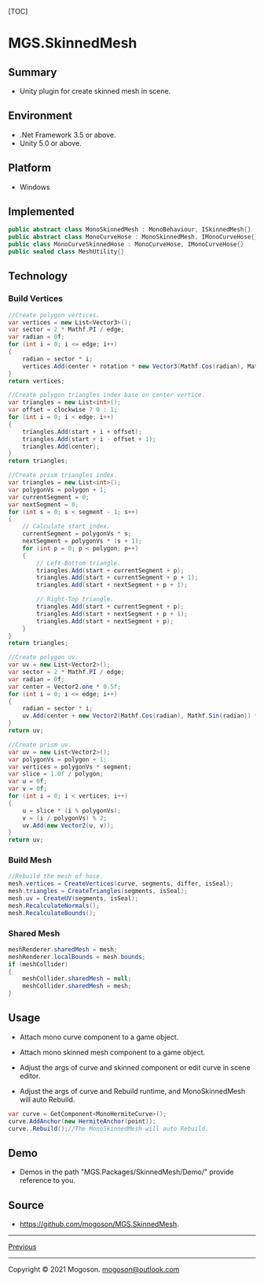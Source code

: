 [TOC]

# MGS.SkinnedMesh

## Summary

- Unity plugin for create skinned mesh in scene.

## Environment

- .Net Framework 3.5 or above.
- Unity 5.0 or above.

## Platform

- Windows

## Implemented

```C#
public abstract class MonoSkinnedMesh : MonoBehaviour, ISkinnedMesh{}
public abstract class MonoCurveHose : MonoSkinnedMesh, IMonoCurveHose{}
public class MonoCurveSkinnedHose : MonoCurveHose, IMonoCurveHose{}
public sealed class MeshUtility{}
```

## Technology

### Build Vertices

```C#
//Create polygon vertices.
var vertices = new List<Vector3>();
var sector = 2 * Mathf.PI / edge;
var radian = 0f;
for (int i = 0; i <= edge; i++)
{
    radian = sector * i;
    vertices.Add(center + rotation * new Vector3(Mathf.Cos(radian), Mathf.Sin(radian)) * radius);
}
return vertices;

//Create polygon triangles index base on center vertice.
var triangles = new List<int>();
var offset = clockwise ? 0 : 1;
for (int i = 0; i < edge; i++)
{
    triangles.Add(start + i + offset);
    triangles.Add(start + i - offset + 1);
    triangles.Add(center);
}
return triangles;

//Create prism triangles index.
var triangles = new List<int>();
var polygonVs = polygon + 1;
var currentSegment = 0;
var nextSegment = 0;
for (int s = 0; s < segment - 1; s++)
{
    // Calculate start index.
    currentSegment = polygonVs * s;
    nextSegment = polygonVs * (s + 1);
    for (int p = 0; p < polygon; p++)
    {
        // Left-Bottom triangle.
        triangles.Add(start + currentSegment + p);
        triangles.Add(start + currentSegment + p + 1);
        triangles.Add(start + nextSegment + p + 1);

        // Right-Top triangle.
        triangles.Add(start + currentSegment + p);
        triangles.Add(start + nextSegment + p + 1);
        triangles.Add(start + nextSegment + p);
    }
}
return triangles;

//Create polygon uv.
var uv = new List<Vector2>();
var sector = 2 * Mathf.PI / edge;
var radian = 0f;
var center = Vector2.one * 0.5f;
for (int i = 0; i <= edge; i++)
{
    radian = sector * i;
    uv.Add(center + new Vector2(Mathf.Cos(radian), Mathf.Sin(radian)) * 0.5f);
}
return uv;

//Create prism uv.
var uv = new List<Vector2>();
var polygonVs = polygon + 1;
var vertices = polygonVs * segment;
var slice = 1.0f / polygon;
var u = 0f;
var v = 0f;
for (int i = 0; i < vertices; i++)
{
    u = slice * (i % polygonVs);
    v = (i / polygonVs) % 2;
    uv.Add(new Vector2(u, v));
}
return uv;
```

### Build Mesh

```C#
//Rebuild the mesh of hose.
mesh.vertices = CreateVertices(curve, segments, differ, isSeal);
mesh.triangles = CreateTriangles(segments, isSeal);
mesh.uv = CreateUV(segments, isSeal);
mesh.RecalculateNormals();
mesh.RecalculateBounds();
```

### Shared Mesh

```C#
meshRenderer.sharedMesh = mesh;
meshRenderer.localBounds = mesh.bounds;
if (meshCollider)
{
    meshCollider.sharedMesh = null;
    meshCollider.sharedMesh = mesh;
}
```

## Usage

- Attach mono curve component to a game object.
- Attach mono skinned mesh component to a game object.
- Adjust the args of curve and skinned component or edit curve in scene editor.

- Adjust the args of curve and Rebuild runtime, and MonoSkinnedMesh will auto Rebuild.

```C#
var curve = GetComponent<MonoHermiteCurve>();
curve.AddAnchor(new HermiteAnchor(point));
curve..Rebuild();//The MonoSkinnedMesh will auto Rebuild.
```

## Demo

- Demos in the path "MGS.Packages/SkinnedMesh/Demo/" provide reference to you.

## Source

- https://github.com/mogoson/MGS.SkinnedMesh.

------

[Previous](../../README.md)

------

Copyright © 2021 Mogoson.	mogoson@outlook.com